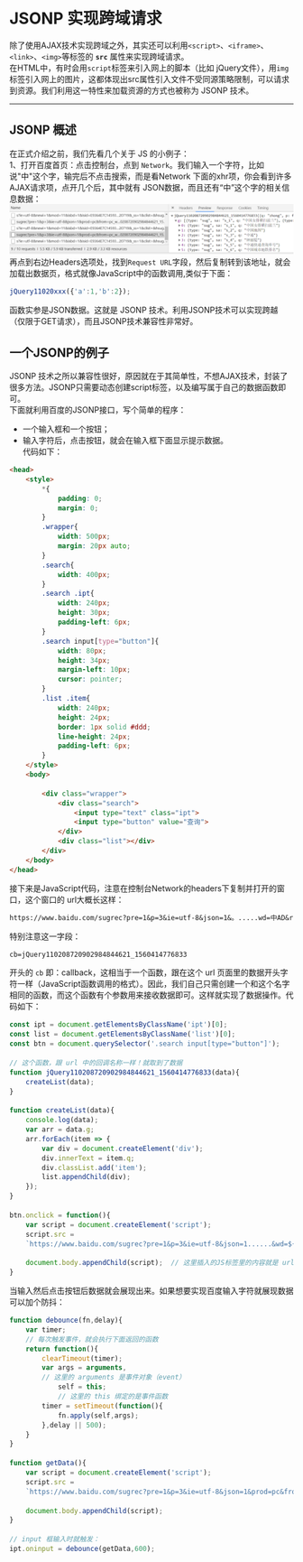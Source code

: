 JSONP 实现跨域请求
======
除了使用AJAX技术实现跨域之外，其实还可以利用`<script>`、`<iframe>`、`<link>`、`<img>`等标签的 **`src`** 属性来实现跨域请求。  
在HTML中，有时会用`script`标签来引入网上的脚本（比如 jQuery文件），用`img`标签引入网上的图片，这都体现出src属性引入文件不受同源策略限制，可以请求到资源。我们利用这一特性来加载资源的方式也被称为 JSONP 技术。

------
## JSONP 概述
在正式介绍之前，我们先看几个关于 JS 的小例子：  
1、打开百度首页：点击控制台，点到 `Network`。我们输入一个字符，比如说"中"这个字，输完后不点击搜索，而是看Network 下面的xhr项，你会看到许多AJAX请求项，点开几个后，其中就有 JSON数据，而且还有“中”这个字的相关信息数据：
!['JSONP'](./img/JSONP.png)  
再点到右边Headers选项处，找到`Request URL`字段，然后复制转到该地址，就会加载出数据页，格式就像JavaScript中的函数调用,类似于下面：
```js
jQuery11020xxx({'a':1,'b':2});
```
函数实参是JSON数据。这就是 JSONP 技术。利用JSONP技术可以实现跨越（仅限于GET请求），而且JSONP技术兼容性非常好。  

## 一个JSONP的例子
JSONP 技术之所以兼容性很好，原因就在于其简单性，不想AJAX技术，封装了很多方法。JSONP只需要动态创建script标签，以及编写属于自己的数据函数即可。  
下面就利用百度的JSONP接口，写个简单的程序：
+ 一个输入框和一个按钮；
+ 输入字符后，点击按钮，就会在输入框下面显示提示数据。  
代码如下：
```html
<head>
    <style>
        *{
            padding: 0;
            margin: 0;
        }
        .wrapper{
            width: 500px;
            margin: 20px auto;
        }
        .search{
            width: 400px;
        }
        .search .ipt{
            width: 240px;
            height: 30px;
            padding-left: 6px;
        }
        .search input[type="button"]{
            width: 80px;
            height: 34px;
            margin-left: 10px;
            cursor: pointer;
        }
        .list .item{
            width: 240px;
            height: 24px;
            border: 1px solid #ddd;
            line-height: 24px;
            padding-left: 6px;
        }
    </style>
    <body>

        <div class="wrapper">
            <div class="search">
                <input type="text" class="ipt">
                <input type="button" value="查询">
            </div>
            <div class="list"></div>
        </div>
    </body>
</head>
```
接下来是JavaScript代码，注意在控制台Network的headers下复制并打开的窗口，这个窗口的 url大概长这样：
```txt
https://www.baidu.com/sugrec?pre=1&p=3&ie=utf-8&json=1&。.....wd=中AD&req=2&csor=1&pwd=z&cb=jQuery110208720902984844621_1560414776833&_=1560414776835
```
特别注意这一字段：
```txt
cb=jQuery110208720902984844621_1560414776833
```
开头的 `cb` 即：callback，这相当于一个函数，跟在这个 url 页面里的数据开头字符一样（JavaScript函数调用的格式）。因此，我们自己只需创建一个和这个名字相同的函数，而这个函数有个参数用来接收数据即可。这样就实现了数据操作。代码如下：
```js
const ipt = document.getElementsByClassName('ipt')[0];
const list = document.getElementsByClassName('list')[0];
const btn = document.querySelector('.search input[type="button"]');

// 这个函数，跟 url 中的回调名称一样！就取到了数据
function jQuery110208720902984844621_1560414776833(data){
    createList(data);
}

function createList(data){
    console.log(data);
    var arr = data.g;
    arr.forEach(item => {
        var div = document.createElement('div');
        div.innerText = item.q;
        div.classList.add('item');
        list.appendChild(div);
    });
}

btn.onclick = function(){
    var script = document.createElement('script');
    script.src =
    `https://www.baidu.com/sugrec?pre=1&p=3&ie=utf-8&json=1......&wd=${ipt.value}&req=2&csor=1&pwd=z&cb=jQuery110208720902984844621_1560414776833&_=1560414776835`;

    document.body.appendChild(script);  // 这里插入的JS标签里的内容就是 url 页面中的内容，一个JavaScript的函数调用。
}
```
当输入然后点击按钮后数据就会展现出来。如果想要实现百度输入字符就展现数据可以加个防抖：
```js
function debounce(fn,delay){
    var timer;
    // 每次触发事件，就会执行下面返回的函数
    return function(){
        clearTimeout(timer);
        var args = arguments,
        // 这里的 arguments 是事件对象（event）
            self = this;
            // 这里的 this 绑定的是事件函数
        timer = setTimeout(function(){
            fn.apply(self,args);
        },delay || 500);
    }
}

function getData(){
    var script = document.createElement('script');
    script.src =
    `https://www.baidu.com/sugrec?pre=1&p=3&ie=utf-8&json=1&prod=pc&from=pc_web&.......wd=${ipt.value}&req=2&csor=1&pwd=z&cb=jQuery110208720902984844621_1560414776833&_=1560414776835`;

    document.body.appendChild(script);
}

// input 框输入时就触发：
ipt.oninput = debounce(getData,600);
```
